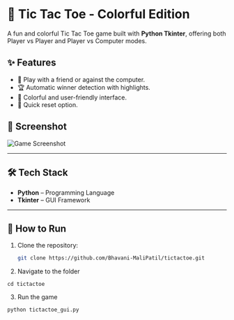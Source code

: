 # 🎨 Tic Tac Toe - Colorful Edition

A fun and colorful Tic Tac Toe game built with **Python Tkinter**, offering both Player vs Player and Player vs Computer modes.

## ✨ Features
- 👥 Play with a friend or against the computer.
- 🏆 Automatic winner detection with highlights.
- 🎨 Colorful and user-friendly interface.
- 🔄 Quick reset option.


## 📸 Screenshot
![Game Screenshot](Image/screenshot.png)

---

## 🛠 Tech Stack
- **Python** – Programming Language
- **Tkinter** – GUI Framework

---

## 🚀 How to Run
1. Clone the repository:
   ```bash
   git clone https://github.com/Bhavani-MaliPatil/tictactoe.git
2. Navigate to the folder
```
cd tictactoe
```
3. Run the game
```
python tictactoe_gui.py
